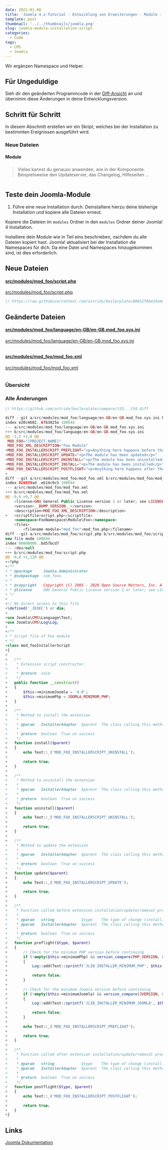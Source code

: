 ```yaml
---
date: 2021-01-08
title: 'Joomla 4.x-Tutorial - Entwicklung von Erweiterungen - Module - Installationsskript'
template: post
thumbnail: '../../thumbnails/joomla.png'
slug: joomla-module-installation-script
categories:
  - Code
tags:
  - CMS
  - Joomla
---
```


Wir ergänzen Namespace und Helper.

## Für Ungeduldige

Sieh dir den geänderten Programmcode in der [Diff-Ansicht](https://github.com/astridx/boilerplate/compare/t33...t34) an und übernimm diese Änderungen in deine Entwicklungsversion.

## Schritt für Schritt

In diesem Abschnitt erstellen wir ein Skript, welches bei der Installation zu bestimmten Ereignissen ausgeführt wird.

### Neue Dateien

#### Module

##### []()

> Vieles kannst du genauso anwenden, wie in der Komponente. Beispielsweise den Updateserver, das Changelog, Hilfeseiten ...

```php

```

## Teste dein Joomla-Module

1. Führe eine neue Installation durch. Deinstalliere hierzu deine bisherige Installation und kopiere alle Dateien erneut.

Kopiere die Dateien im `modules` Ordner in den `modules` Ordner deiner Joomla! 4 Installation.

Installiere dein Module wie in Teil eins beschrieben, nachdem du alle Dateien kopiert hast. Joomla! aktualisiert bei der Installation die Namespaces für dich. Da eine Datei und Namespaces hinzugekommen sind, ist dies erforderlich.

## Neue Dateien

#### [src/modules/mod_foo/script.php](https://github.com/astridx/boilerplate/compare/t33...t34#diff-51e87e73a4a4e48c5330711fcea56a42a45d750bc2a3b19c92169d9eb595cdc4)

[src/modules/mod_foo/script.php](https://github.com/astridx/boilerplate/blob/08652f6b419a4e3443d4d1e4f589bca46a8100e9/src/modules/mod_foo/script.php)

```php {numberLines: -2}
// https://raw.githubusercontent.com/astridx/boilerplate/08652f6b419a4e3443d4d1e4f589bca46a8100e9/src/modules/mod_foo/script.php
```

## Geänderte Dateien

#### [ src/modules/mod_foo/language/en-GB/en-GB.mod_foo.sys.ini](https://github.com/astridx/boilerplate/compare/t33...t34#diff-a8517bbc527ed7d7e05fcc84325ccbd031a5f0f0f271e25c2a534bd7355ef4c3)

[ src/modules/mod_foo/language/en-GB/en-GB.mod_foo.sys.ini](https://github.com/astridx/boilerplate/blob/08652f6b419a4e3443d4d1e4f589bca46a8100e9/src/modules/mod_foo/language/en-GB/en-GB.mod_foo.sys.ini)

```php {diff}

```

#### [ src/modules/mod_foo/mod_foo.xml](https://github.com/astridx/boilerplate/compare/t33...t34#diff-c111dcc16cb14017dbacf97ab7d495ac6e7225b2b2097774adc23a977d5cc3c3)

[ src/modules/mod_foo/mod_foo.xml](https://github.com/astridx/boilerplate/blob/08652f6b419a4e3443d4d1e4f589bca46a8100e9/src/modules/mod_foo/mod_foo.xml)

```php {diff}

```

### Übersicht

### Alle Änderungen

```php {diff}
// https://github.com/astridx/boilerplate/compare/t33...t34.diff

diff --git a/src/modules/mod_foo/language/en-GB/en-GB.mod_foo.sys.ini b/src/modules/mod_foo/language/en-GB/en-GB.mod_foo.sys.ini
index e20c4602..6fb3825e 100644
--- a/src/modules/mod_foo/language/en-GB/en-GB.mod_foo.sys.ini
+++ b/src/modules/mod_foo/language/en-GB/en-GB.mod_foo.sys.ini
@@ -1,2 +1,8 @@
 MOD_FOO="[PROJECT_NAME]"
 MOD_FOO_XML_DESCRIPTION="Foo Module"
+MOD_FOO_INSTALLERSCRIPT_PREFLIGHT="<p>Anything here happens before the installation/update/uninstallation of the module</p>"
+MOD_FOO_INSTALLERSCRIPT_UPDATE="<p>The module has been updated</p>"
+MOD_FOO_INSTALLERSCRIPT_UNINSTALL="<p>The module has been uninstalled</p>"
+MOD_FOO_INSTALLERSCRIPT_INSTALL="<p>The module has been installed</p>"
+MOD_FOO_INSTALLERSCRIPT_POSTFLIGHT="<p>Anything here happens after the installation/update/uninstallation of the module</p>"
+
diff --git a/src/modules/mod_foo/mod_foo.xml b/src/modules/mod_foo/mod_foo.xml
index 826039ad..eb14c9c5 100644
--- a/src/modules/mod_foo/mod_foo.xml
+++ b/src/modules/mod_foo/mod_foo.xml
@@ -9,6 +9,7 @@
 	<license>GNU General Public License version 2 or later; see LICENSE.txt</license>
 	<version>__BUMP_VERSION__</version>
 	<description>MOD_FOO_XML_DESCRIPTION</description>
+	<scriptfile>script.php</scriptfile>
 	<namespace>FooNamespace\Module\Foo</namespace>
 	<files>
 		<filename module="mod_foo">mod_foo.php</filename>
diff --git a/src/modules/mod_foo/script.php b/src/modules/mod_foo/script.php
new file mode 100644
index 00000000..bd57bcd7
--- /dev/null
+++ b/src/modules/mod_foo/script.php
@@ -0,0 +1,120 @@
+<?php
+/**
+ * @package     Joomla.Administrator
+ * @subpackage  com_foos
+ *
+ * @copyright   Copyright (C) 2005 - 2020 Open Source Matters, Inc. All rights reserved.
+ * @license     GNU General Public License version 2 or later; see LICENSE.txt
+ */
+
+// No direct access to this file
+\defined('_JEXEC') or die;
+
+use Joomla\CMS\Language\Text;
+use Joomla\CMS\Log\Log;
+
+/**
+ * Script file of Foo module
+ */
+class mod_fooInstallerScript
+{
+
+	/**
+	 * Extension script constructor.
+	 *
+	 * @return  void
+	 */
+	public function __construct()
+	{
+		$this->minimumJoomla = '4.0';
+		$this->minimumPhp = JOOMLA_MINIMUM_PHP;
+	}
+
+	/**
+	 * Method to install the extension
+	 *
+	 * @param   InstallerAdapter  $parent  The class calling this method
+	 *
+	 * @return  boolean  True on success
+	 */
+	function install($parent)
+	{
+		echo Text::_('MOD_FOO_INSTALLERSCRIPT_UNINSTALL');
+
+		return true;
+	}
+
+	/**
+	 * Method to uninstall the extension
+	 *
+	 * @param   InstallerAdapter  $parent  The class calling this method
+	 *
+	 * @return  boolean  True on success
+	 */
+	function uninstall($parent)
+	{
+		echo Text::_('MOD_FOO_INSTALLERSCRIPT_UNINSTALL');
+
+		return true;
+	}
+
+	/**
+	 * Method to update the extension
+	 *
+	 * @param   InstallerAdapter  $parent  The class calling this method
+	 *
+	 * @return  boolean  True on success
+	 */
+	function update($parent)
+	{
+		echo Text::_('MOD_FOO_INSTALLERSCRIPT_UPDATE');
+
+		return true;
+	}
+
+	/**
+	 * Function called before extension installation/update/removal procedure commences
+	 *
+	 * @param   string            $type    The type of change (install, update or discover_install, not uninstall)
+	 * @param   InstallerAdapter  $parent  The class calling this method
+	 *
+	 * @return  boolean  True on success
+	 */
+	function preflight($type, $parent)
+	{
+		// Check for the minimum PHP version before continuing
+		if (!empty($this->minimumPhp) && version_compare(PHP_VERSION, $this->minimumPhp, '<'))
+		{
+			Log::add(Text::sprintf('JLIB_INSTALLER_MINIMUM_PHP', $this->minimumPhp), Log::WARNING, 'jerror');
+
+			return false;
+		}
+
+		// Check for the minimum Joomla version before continuing
+		if (!empty($this->minimumJoomla) && version_compare(JVERSION, $this->minimumJoomla, '<'))
+		{
+			Log::add(Text::sprintf('JLIB_INSTALLER_MINIMUM_JOOMLA', $this->minimumJoomla), Log::WARNING, 'jerror');
+
+			return false;
+		}
+
+		echo Text::_('MOD_FOO_INSTALLERSCRIPT_PREFLIGHT');
+
+		return true;
+	}
+
+	/**
+	 * Function called after extension installation/update/removal procedure commences
+	 *
+	 * @param   string            $type    The type of change (install, update or discover_install, not uninstall)
+	 * @param   InstallerAdapter  $parent  The class calling this method
+	 *
+	 * @return  boolean  True on success
+	 */
+	function postflight($type, $parent)
+	{
+		echo Text::_('MOD_FOO_INSTALLERSCRIPT_POSTFLIGHT');
+
+		return true;
+	}
+}

```

## Links

[Joomla Dokumentation](https://docs.joomla.org/J4.x:Creating_a_Simple_Module/de)
